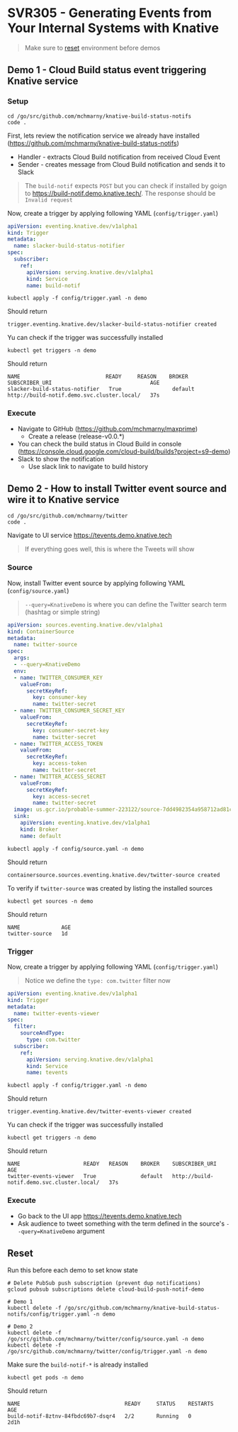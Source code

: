 # SVR305 - Generating Events from Your Internal Systems with Knative

> Make sure to [reset](#Reset) environment before demos


## Demo 1 - Cloud Build status event triggering Knative service

### Setup

```shell
cd /go/src/github.com/mchmarny/knative-build-status-notifs
code .
```

First, lets review the notification service we already have installed (https://github.com/mchmarny/knative-build-status-notifs)

* Handler - extracts Cloud Build notification from received Cloud Event
* Sender - creates message from Cloud Build notification and sends it to Slack

> The `build-notif` expects `POST` but you can check if installed by goign to https://build-notif.demo.knative.tech/. The response should be `Invalid request`


Now, create a trigger by applying following YAML (`config/trigger.yaml`)

```yaml
apiVersion: eventing.knative.dev/v1alpha1
kind: Trigger
metadata:
  name: slacker-build-status-notifier
spec:
  subscriber:
    ref:
      apiVersion: serving.knative.dev/v1alpha1
      kind: Service
      name: build-notif
```

```shell
kubectl apply -f config/trigger.yaml -n demo
```

Should return

```shell
trigger.eventing.knative.dev/slacker-build-status-notifier created
```

Yu can check if the trigger was successfully installed

```shell
kubectl get triggers -n demo
```

Should return

```shell
NAME                           READY     REASON    BROKER    SUBSCRIBER_URI                               AGE
slacker-build-status-notifier   True                default   http://build-notif.demo.svc.cluster.local/   37s
```

### Execute

* Navigate to GitHub (https://github.com/mchmarny/maxprime)
  * Create a release (release-v0.0.*)
* You can check the build status in Cloud Build in console (https://console.cloud.google.com/cloud-build/builds?project=s9-demo)
* Slack to show the notification
  * Use slack link to navigate to build history


## Demo 2 - How to install Twitter event source and wire it to Knative service

```shell
cd /go/src/github.com/mchmarny/twitter
code .
```

Navigate to UI service https://tevents.demo.knative.tech

> If everything goes well, this is where the Tweets will show


### Source

Now, install Twitter event source by applying following YAML (`config/source.yaml`)

> `--query=KnativeDemo` is where you can define the Twitter search term (hashtag or simple string)

```yaml
apiVersion: sources.eventing.knative.dev/v1alpha1
kind: ContainerSource
metadata:
  name: twitter-source
spec:
  args:
  - --query=KnativeDemo
  env:
  - name: TWITTER_CONSUMER_KEY
    valueFrom:
      secretKeyRef:
        key: consumer-key
        name: twitter-secret
  - name: TWITTER_CONSUMER_SECRET_KEY
    valueFrom:
      secretKeyRef:
        key: consumer-secret-key
        name: twitter-secret
  - name: TWITTER_ACCESS_TOKEN
    valueFrom:
      secretKeyRef:
        key: access-token
        name: twitter-secret
  - name: TWITTER_ACCESS_SECRET
    valueFrom:
      secretKeyRef:
        key: access-secret
        name: twitter-secret
  image: us.gcr.io/probable-summer-223122/source-7dd4982354a958712ad81ca4a42243dd@sha256:9bfa60a5d6edaedd5431d751595b54b1282a3f4e7b512a6bb6784e8be4699a5c
  sink:
    apiVersion: eventing.knative.dev/v1alpha1
    kind: Broker
    name: default

```

```shell
kubectl apply -f config/source.yaml -n demo
```

Should return

```shell
containersource.sources.eventing.knative.dev/twitter-source created
```

To verify if `twitter-source` was created by listing the installed sources

```shell
kubectl get sources -n demo
```

Should return

```shell
NAME             AGE
twitter-source   1d
```

### Trigger

Now, create a trigger by applying following YAML (`config/trigger.yaml`)

> Notice we define the `type: com.twitter` filter now

```yaml
apiVersion: eventing.knative.dev/v1alpha1
kind: Trigger
metadata:
  name: twitter-events-viewer
spec:
  filter:
    sourceAndType:
      type: com.twitter
  subscriber:
    ref:
      apiVersion: serving.knative.dev/v1alpha1
      kind: Service
      name: tevents
```


```shell
kubectl apply -f config/trigger.yaml -n demo
```

Should return

```shell
trigger.eventing.knative.dev/twitter-events-viewer created
```

Yu can check if the trigger was successfully installed

```shell
kubectl get triggers -n demo
```

Should return

```shell
NAME                    READY   REASON    BROKER    SUBSCRIBER_URI                               AGE
twitter-events-viewer   True              default   http://build-notif.demo.svc.cluster.local/   37s
```

### Execute

* Go back to the UI app https://tevents.demo.knative.tech
* Ask audience to tweet something with the term defined in the source's `--query=KnativeDemo` argument



## Reset

Run this before each demo to set know state

```shell
# Delete PubSub push subscription (prevent dup notifications)
gcloud pubsub subscriptions delete cloud-build-push-notif-demo

# Demo 1
kubectl delete -f /go/src/github.com/mchmarny/knative-build-status-notifs/config/trigger.yaml -n demo

# Demo 2
kubectl delete -f /go/src/github.com/mchmarny/twitter/config/source.yaml -n demo
kubectl delete -f /go/src/github.com/mchmarny/twitter/config/trigger.yaml -n demo
```

Make sure the `build-notif-*` is already installed

```shell
kubectl get pods -n demo
```

Should return

```shell
NAME                                 READY     STATUS    RESTARTS   AGE
build-notif-8ztnv-84fbdc69b7-dsqr4   2/2       Running   0          2d1h
```

